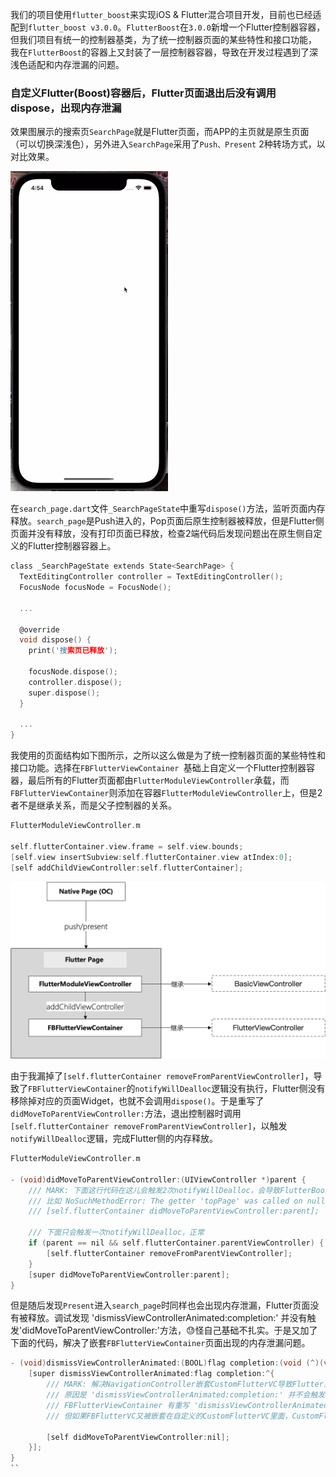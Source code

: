我们的项目使用`flutter_boost`来实现iOS & Flutter混合项目开发，目前也已经适配到`flutter_boost v3.0.0`。`FlutterBoost`在`3.0.0`新增一个Flutter控制器容器，但我们项目有统一的控制器基类，为了统一控制器页面的某些特性和接口功能， 我在`FlutterBoost`的容器上又封装了一层控制器容器，导致在开发过程遇到了深浅色适配和内存泄漏的问题。

<h3 id="id-h3-01">自定义Flutter(Boost)容器后，Flutter页面退出后没有调用dispose，出现内存泄漏</h3>

效果图展示的搜索页`SearchPage`就是Flutter页面，而APP的主页就是原生页面（可以切换深浅色），另外进入`SearchPage`采用了`Push、Present` 2种转场方式，以对比效果。

<img src="https://github.com/XiFengLang/flutter_notes/blob/main/assets/ezgif-com-gif-make.webp" width="50%" height="50%" alt="效果图"/><br/>

在`search_page.dart`文件`_SearchPageState`中重写`dispose()`方法，监听页面内存释放。`search_page`是Push进入的，Pop页面后原生控制器被释放，但是Flutter侧页面并没有释放，没有打印页面已释放，检查2端代码后发现问题出在原生侧自定义的Flutter控制器容器上。

```C
class _SearchPageState extends State<SearchPage> {
  TextEditingController controller = TextEditingController();
  FocusNode focusNode = FocusNode();

  ...

  @override
  void dispose() {
    print('搜索页已释放');

    focusNode.dispose();
    controller.dispose();
    super.dispose();
  }
  
  ...
}
```

我使用的页面结构如下图所示，之所以这么做是为了统一控制器页面的某些特性和接口功能。选择在`FBFlutterViewContainer `基础上自定义一个Flutter控制器容器，最后所有的Flutter页面都由`FlutterModuleViewController`承载，而`FBFlutterViewContainer`则添加在容器`FlutterModuleViewController`上，但是2者不是继承关系，而是父子控制器的关系。

```C
FlutterModuleViewController.m

self.flutterContainer.view.frame = self.view.bounds;
[self.view insertSubview:self.flutterContainer.view atIndex:0];
[self addChildViewController:self.flutterContainer];
```

<img src="https://github.com/XiFengLang/flutter_notes/blob/main/assets/flutter_page_container.png"  alt="Flutter控制器容器"/><br/>

由于我漏掉了`[self.flutterContainer removeFromParentViewController]`，导致了`FBFlutterViewContainer`的`notifyWillDealloc`逻辑没有执行，Flutter侧没有移除掉对应的页面Widget，也就不会调用`dispose()`。于是重写了`didMoveToParentViewController:`方法，退出控制器时调用`[self.flutterContainer removeFromParentViewController]`，以触发`notifyWillDealloc`逻辑，完成Flutter侧的内存释放。

```C
FlutterModuleViewController.m

- (void)didMoveToParentViewController:(UIViewController *)parent {
    /// MARK: 下面这行代码在这儿会触发2次notifyWillDealloc，会导致FlutterBoost出现异常
    /// 比如 NoSuchMethodError: The getter 'topPage' was called on null.
    /// [self.flutterContainer didMoveToParentViewController:parent];

    /// 下面只会触发一次notifyWillDealloc，正常
    if (parent == nil && self.flutterContainer.parentViewController) {
        [self.flutterContainer removeFromParentViewController];
    }
    [super didMoveToParentViewController:parent];
}
```

但是随后发现`Present`进入`search_page`时同样也会出现内存泄漏，Flutter页面没有被释放。调试发现 'dismissViewControllerAnimated:completion:' 并没有触发'didMoveToParentViewController:'方法，😓怪自己基础不扎实。于是又加了下面的代码，解决了嵌套`FBFlutterViewContainer`页面出现的内存泄漏问题。

```C
- (void)dismissViewControllerAnimated:(BOOL)flag completion:(void (^)(void))completion {
    [super dismissViewControllerAnimated:flag completion:^{
        /// MARK: 解决NavigationController嵌套CustomFlutterVC导致Flutter页面不释放的问题
        /// 原因是 'dismissViewControllerAnimated:completion:' 并不会触发 'didMoveToParentViewController:'方法
        /// FBFlutterViewContainer 有重写 'dismissViewControllerAnimated:completion:' 方法来移除Flutter页面
        /// 但如果FBFlutterVC又被嵌套在自定义的CustomFlutterVC里面，CustomFlutterVC就需要实现移除Flutter页面的逻辑，主动触发Flutter侧内存释放
        
        [self didMoveToParentViewController:nil];
    }];
}
``
